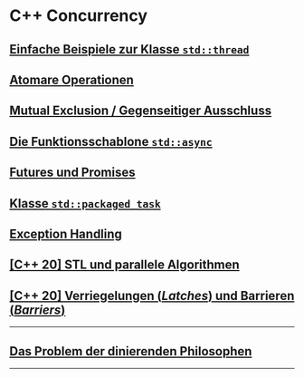 # C++ Concurrency

## [Einfache Beispiele zur Klasse `std::thread`](Programs/01_SimpleThreading/Readme.md)

## [Atomare Operationen](Programs/02_Atomic/Readme.md)

## [Mutual Exclusion / Gegenseitiger Ausschluss](Programs/03_MutualExclusion/Readme.md)

## [Die Funktionsschablone `std::async`](Programs/04_Async/Readme.md)

## [Futures und Promises](Programs/05_FuturesPromises/Readme.md)

## [Klasse `std::packaged_task`](Programs/06_PackagedTask/Readme.md)

## [Exception Handling](Programs/07_ExceptionHandling/Readme.md)

## [[C++ 20] STL und parallele Algorithmen](Programs/08_STL_ParallelAlgorithms/Readme.md)

## [[C++ 20] Verriegelungen (*Latches*) und Barrieren (*Barriers*)](Programs/09_LatchesBarriers/Readme.md)

---

## [Das Problem der dinierenden Philosophen](Programs/10_DiningPhilosophers/Readme.md)
 
---
